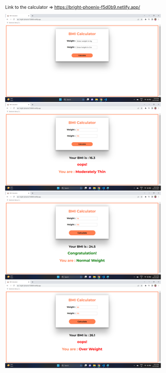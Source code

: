Link to the calculator => https://bright-phoenix-f5d0b9.netlify.app/

![Home_page](Image_1.png)
![Below_normal](Image_2.png)
![Normal](Image_3.png)
![Above_normal](Image_4.png)

